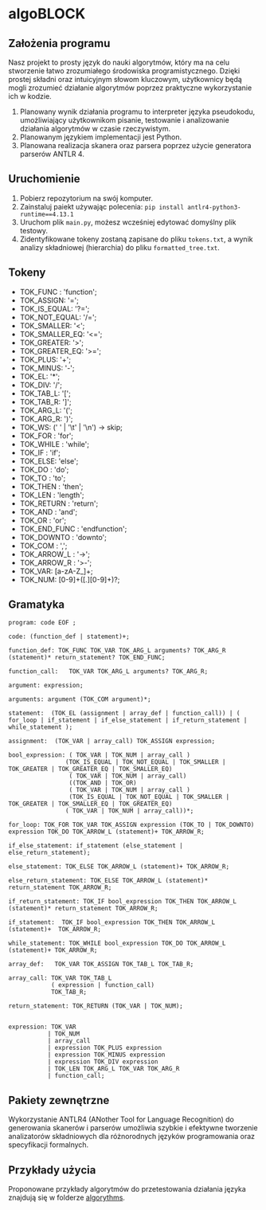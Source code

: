 # algoBLOCK

## Założenia programu
Nasz projekt to prosty język do nauki algorytmów, który ma na celu stworzenie łatwo zrozumiałego środowiska programistycznego. Dzięki prostej składni oraz intuicyjnym słowom kluczowym, użytkownicy będą mogli zrozumieć działanie algorytmów poprzez praktyczne wykorzystanie ich w kodzie.
1. Planowany wynik działania programu to interpreter języka pseudokodu, umożliwiający użytkownikom pisanie, testowanie i analizowanie działania algorytmów w czasie rzeczywistym.
2. Planowanym językiem implementacji jest Python.
3. Planowana realizacja skanera oraz parsera poprzez użycie generatora parserów ANTLR 4.

## Uruchomienie 
1. Pobierz repozytorium na swój komputer.
2. Zainstaluj paiekt używając polecenia: `pip install antlr4-python3-runtime==4.13.1`
3. Uruchom plik `main.py`, możesz wcześniej edytować domyślny plik testowy.
4. Zidentyfikowane tokeny zostaną zapisane do pliku `tokens.txt`, a wynik analizy składniowej (hierarchia) do pliku `formatted_tree.txt`.

## Tokeny
- TOK_FUNC : 'function';
- TOK_ASSIGN: '=';
- TOK_IS_EQUAL: '?=';
- TOK_NOT_EQUAL: '/=';
- TOK_SMALLER: '<';
- TOK_SMALLER_EQ: '<=';
- TOK_GREATER: '>';
- TOK_GREATER_EQ: '>=';
- TOK_PLUS: '+';
- TOK_MINUS: '-';
- TOK_EL: '*';
- TOK_DIV: '/';
- TOK_TAB_L: '[';
- TOK_TAB_R: ']';
- TOK_ARG_L: '(';
- TOK_ARG_R: ')';
- TOK_WS: (' ' | '\t' | '\n') -> skip;
- TOK_FOR : 'for';
- TOK_WHILE : 'while';
- TOK_IF : 'if';
- TOK_ELSE: 'else';
- TOK_DO : 'do';
- TOK_TO : 'to';
- TOK_THEN : 'then';
- TOK_LEN : 'length';
- TOK_RETURN : 'return';
- TOK_AND : 'and';
- TOK_OR : 'or';
- TOK_END_FUNC : 'endfunction';
- TOK_DOWNTO : 'downto';
- TOK_COM : ',';
- TOK_ARROW_L : '->';
- TOK_ARROW_R : '>-';
- TOK_VAR: [a-zA-Z_]+;
- TOK_NUM: [0-9]+([.][0-9]+)?;

## Gramatyka
```g4
program: code EOF ;

code: (function_def | statement)+;

function_def: TOK_FUNC TOK_VAR TOK_ARG_L arguments? TOK_ARG_R (statement)* return_statement? TOK_END_FUNC;

function_call:   TOK_VAR TOK_ARG_L arguments? TOK_ARG_R;

argument: expression;

arguments: argument (TOK_COM argument)*;

statement:  (TOK_EL (assignment | array_def | function_call)) | ( for_loop | if_statement | if_else_statement | if_return_statement | while_statement );

assignment:  (TOK_VAR | array_call) TOK_ASSIGN expression;

bool_expression: ( TOK_VAR | TOK_NUM | array_call )
                (TOK_IS_EQUAL | TOK_NOT_EQUAL | TOK_SMALLER | TOK_GREATER | TOK_GREATER_EQ | TOK_SMALLER_EQ)
                 ( TOK_VAR | TOK_NUM | array_call) 
                 ((TOK_AND | TOK_OR)  
                 ( TOK_VAR | TOK_NUM | array_call ) 
                 (TOK_IS_EQUAL | TOK_NOT_EQUAL | TOK_SMALLER | TOK_GREATER | TOK_SMALLER_EQ | TOK_GREATER_EQ)
                ( TOK_VAR | TOK_NUM | array_call))*;

for_loop: TOK_FOR TOK_VAR TOK_ASSIGN expression (TOK_TO | TOK_DOWNTO) expression TOK_DO TOK_ARROW_L (statement)+ TOK_ARROW_R;

if_else_statement: if_statement (else_statement | else_return_statement);

else_statement: TOK_ELSE TOK_ARROW_L (statement)+ TOK_ARROW_R;

else_return_statement: TOK_ELSE TOK_ARROW_L (statement)* return_statement TOK_ARROW_R;

if_return_statement: TOK_IF bool_expression TOK_THEN TOK_ARROW_L (statement)* return_statement TOK_ARROW_R;

if_statement:  TOK_IF bool_expression TOK_THEN TOK_ARROW_L (statement)+  TOK_ARROW_R;

while_statement: TOK_WHILE bool_expression TOK_DO TOK_ARROW_L (statement)+ TOK_ARROW_R;

array_def:   TOK_VAR TOK_ASSIGN TOK_TAB_L TOK_TAB_R;

array_call: TOK_VAR TOK_TAB_L 
            ( expression | function_call)
            TOK_TAB_R;

return_statement: TOK_RETURN (TOK_VAR | TOK_NUM);


expression: TOK_VAR
           | TOK_NUM
           | array_call
           | expression TOK_PLUS expression
           | expression TOK_MINUS expression
           | expression TOK_DIV expression
           | TOK_LEN TOK_ARG_L TOK_VAR TOK_ARG_R
           | function_call;
```

## Pakiety zewnętrzne
Wykorzystanie ANTLR4 (ANother Tool for Language Recognition) do generowania skanerów i parserów umożliwia szybkie i efektywne tworzenie analizatorów składniowych dla różnorodnych języków programowania oraz specyfikacji formalnych.

## Przykłady użycia 
Proponowane przykłady algorytmów do przetestowania działania języka znajdują się w folderze [algorythms](./algorithms/).




